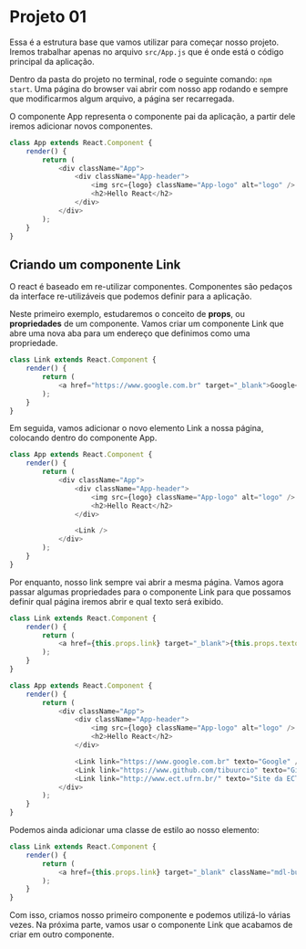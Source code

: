# Projeto 01

Essa é a estrutura base que vamos utilizar para começar nosso projeto. Iremos trabalhar apenas no arquivo `src/App.js` que é onde está o código principal da aplicação.

Dentro da pasta do projeto no terminal, rode o seguinte comando: `npm start`. Uma página do browser vai abrir com nosso app rodando e sempre que modificarmos algum arquivo, a página ser recarregada.

O componente App representa o componente pai da aplicação, a partir dele iremos adicionar novos componentes.

```javascript
class App extends React.Component {
    render() {
        return (
            <div className="App">
                <div className="App-header">
                    <img src={logo} className="App-logo" alt="logo" />
                    <h2>Hello React</h2>
                </div>
            </div>
        );
    }
}
```

## Criando um componente Link

O react é baseado em re-utilizar componentes. Componentes são pedaços da interface re-utilizáveis que podemos definir para a aplicação.

Neste primeiro exemplo, estudaremos o conceito de **props**, ou **propriedades** de um componente. Vamos criar um componente Link que abre uma nova aba para um endereço que definimos como uma propriedade.

```javascript
class Link extends React.Component {
    render() {
        return (
            <a href="https://www.google.com.br" target="_blank">Google</a>
        );
    }
}
```

Em seguida, vamos adicionar o novo elemento Link a nossa página, colocando dentro do componente App.

```javascript
class App extends React.Component {
    render() {
        return (
            <div className="App">
                <div className="App-header">
                    <img src={logo} className="App-logo" alt="logo" />
                    <h2>Hello React</h2>
                </div>

                <Link />
            </div>
        );
    }
}
```

Por enquanto, nosso link sempre vai abrir a mesma página. Vamos agora passar algumas propriedades para o componente Link para que possamos definir qual página iremos abrir e qual texto será exibido.

```javascript
class Link extends React.Component {
    render() {
        return (
            <a href={this.props.link} target="_blank">{this.props.texto}</a>
        );
    }
}
```

```javascript
class App extends React.Component {
    render() {
        return (
            <div className="App">
                <div className="App-header">
                    <img src={logo} className="App-logo" alt="logo" />
                    <h2>Hello React</h2>
                </div>

                <Link link="https://www.google.com.br" texto="Google" />
                <Link link="https://www.github.com/tibuurcio" texto="Github" />
                <Link link="http://www.ect.ufrn.br/" texto="Site da ECT"/>
            </div>
        );
    }
}
```

Podemos ainda adicionar uma classe de estilo ao nosso elemento:

```javascript
class Link extends React.Component {
    render() {
        return (
            <a href={this.props.link} target="_blank" className="mdl-button mdl-button--accent">{this.props.texto}</a>
        );
    }
}
```

Com isso, criamos nosso primeiro componente e podemos utilizá-lo várias vezes. Na próxima parte, vamos usar o componente Link que acabamos de criar em outro componente.
